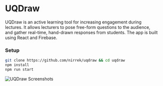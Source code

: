 # UQDraw
UQDraw is an active learning tool for increasing engagement during lectures. It allows lecturers to pose free-form questions to the audience, and gather real-time, hand-drawn responses from students. The app is built using React and Firebase.

### Setup
```bash
git clone https://github.com/nirrek/uqdraw && cd uqdraw
npm install
npm run start
```

![UQDraw Screenshots](https://infinit.io/_/LxU8nGB.png)
